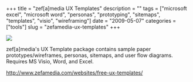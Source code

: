 +++
title = "zef[a]media UX Templates"
description = ""
tags = ["microsoft excel", "microsoft word", "personas", "prototyping", "sitemaps", "templates", "visio", "wireframing"]
date = "2009-05-07"
categories = ["tools"]
slug = "zefamedia-ux-templates"
+++


<div class="tool-screenshot mb1"><a href="http://www.zefamedia.com/websites/free-ux-templates/"><img id="bluga-thumbnail-2787" class="bluga-thumbnail custom" src="//media.konigi.com/bluga/
wt5230d0c5a3b4f_custom.jpg"/></a></div><p>zef[a]media's UX Template package contains sample paper prototypes/wireframes, personas, sitemaps, and user flow diagrams. Requires MS Visio, Word, and Excel.</p>
  
<p><a href="http://www.zefamedia.com/websites/free-ux-templates/">http://www.zefamedia.com/websites/free-ux-templates/</a></p>
      
